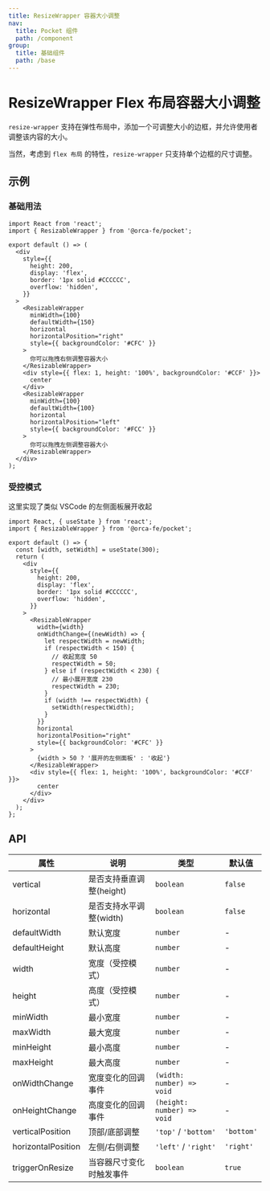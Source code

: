 ```yaml
---
title: ResizeWrapper 容器大小调整
nav:
  title: Pocket 组件
  path: /component
group:
  title: 基础组件
  path: /base
---
```


# ResizeWrapper Flex 布局容器大小调整

`resize-wrapper` 支持在弹性布局中，添加一个可调整大小的边框，并允许使用者调整该内容的大小。

当然，考虑到 `flex 布局` 的特性，`resize-wrapper` 只支持单个边框的尺寸调整。

## 示例

### 基础用法

```tsx
import React from 'react';
import { ResizableWrapper } from '@orca-fe/pocket';

export default () => (
  <div
    style={{
      height: 200,
      display: 'flex',
      border: '1px solid #CCCCCC',
      overflow: 'hidden',
    }}
  >
    <ResizableWrapper
      minWidth={100}
      defaultWidth={150}
      horizontal
      horizontalPosition="right"
      style={{ backgroundColor: '#CFC' }}
    >
      你可以拖拽右侧调整容器大小
    </ResizableWrapper>
    <div style={{ flex: 1, height: '100%', backgroundColor: '#CCF' }}>
      center
    </div>
    <ResizableWrapper
      minWidth={100}
      defaultWidth={100}
      horizontal
      horizontalPosition="left"
      style={{ backgroundColor: '#FCC' }}
    >
      你可以拖拽左侧调整容器大小
    </ResizableWrapper>
  </div>
);
```

### 受控模式

这里实现了类似 VSCode 的左侧面板展开收起

```tsx
import React, { useState } from 'react';
import { ResizableWrapper } from '@orca-fe/pocket';

export default () => {
  const [width, setWidth] = useState(300);
  return (
    <div
      style={{
        height: 200,
        display: 'flex',
        border: '1px solid #CCCCCC',
        overflow: 'hidden',
      }}
    >
      <ResizableWrapper
        width={width}
        onWidthChange={(newWidth) => {
          let respectWidth = newWidth;
          if (respectWidth < 150) {
            // 收起宽度 50
            respectWidth = 50;
          } else if (respectWidth < 230) {
            // 最小展开宽度 230
            respectWidth = 230;
          }
          if (width !== respectWidth) {
            setWidth(respectWidth);
          }
        }}
        horizontal
        horizontalPosition="right"
        style={{ backgroundColor: '#CFC' }}
      >
        {width > 50 ? '展开的左侧面板' : '收起'}
      </ResizableWrapper>
      <div style={{ flex: 1, height: '100%', backgroundColor: '#CCF' }}>
        center
      </div>
    </div>
  );
};
```

## API

| 属性               | 说明                     | 类型                       | 默认值     |
| ------------------ | ------------------------ | -------------------------- | ---------- |
| vertical           | 是否支持垂直调整(height) | `boolean`                  | `false`    |
| horizontal         | 是否支持水平调整(width)  | `boolean`                  | `false`    |
| defaultWidth       | 默认宽度                 | `number`                   | -          |
| defaultHeight      | 默认高度                 | `number`                   | -          |
| width              | 宽度（受控模式）         | `number`                   | -          |
| height             | 高度（受控模式）         | `number`                   | -          |
| minWidth           | 最小宽度                 | `number`                   | -          |
| maxWidth           | 最大宽度                 | `number`                   | -          |
| minHeight          | 最小高度                 | `number`                   | -          |
| maxHeight          | 最大高度                 | `number`                   | -          |
| onWidthChange      | 宽度变化的回调事件       | `(width: number) => void`  | -          |
| onHeightChange     | 高度变化的回调事件       | `(height: number) => void` | -          |
| verticalPosition   | 顶部/底部调整            | `'top'` / `'bottom'`       | `'bottom'` |
| horizontalPosition | 左侧/右侧调整            | `'left'` / `'right'`       | `'right'`  |
| triggerOnResize    | 当容器尺寸变化时触发事件 | `boolean`                  | `true`     |
